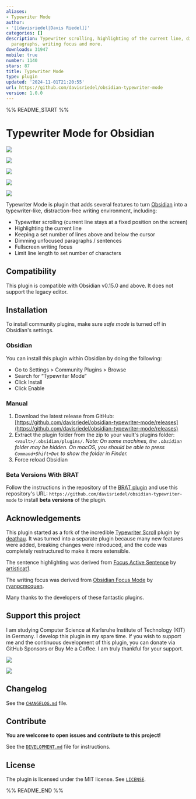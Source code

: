 ```yaml
---
aliases:
- Typewriter Mode
author:
- '[[davisriedel|Davis Riedel]]'
categories: []
description: Typewriter scrolling, highlighting of the current line, dimming of unfocused
  paragraphs, writing focus and more.
downloads: 31947
mobile: true
number: 1140
stars: 87
title: Typewriter Mode
type: plugin
updated: '2024-11-01T21:20:55'
url: https://github.com/davisriedel/obsidian-typewriter-mode
version: 1.0.0
---
```


%% README_START %%

# Typewriter Mode for Obsidian

<!-- markdownlint-disable-next-line -->
[![](https://img.shields.io/badge/Obsidian-%23483699.svg?style=for-the-badge\&logo=obsidian\&logoColor=white)](https://obsidian.md/)
<!-- markdownlint-disable-next-line -->
[![](https://img.shields.io/badge/typescript-%23007ACC.svg?style=for-the-badge\&logo=typescript\&logoColor=white)](https://www.typescriptlang.org/)
<!-- markdownlint-disable-next-line -->
[![](https://img.shields.io/badge/Version-0.0.11-blue?style=for-the-badge)](https://github.com/davisriedel/obsidian-typewriter-mode/releases)
<!-- markdownlint-disable-next-line -->
[![](https://img.shields.io/badge/Buy%20Me%20a%20Coffee-ffdd00?style=for-the-badge\&logo=buy-me-a-coffee\&logoColor=black)](https://www.buymeacoffee.com/davis.riedel)
<!-- markdownlint-disable-next-line -->
[![](https://img.shields.io/badge/sponsor-30363D?style=for-the-badge\&logo=GitHub-Sponsors\&logoColor=#EA4AAA)](https://github.com/sponsors/davisriedel)

Typewriter Mode is plugin that adds several features to turn [Obsidian](https://obsidian.md) into a typewriter-like, distraction-free writing environment, including:

- Typewriter scrolling (current line stays at a fixed position on the screen)
- Highlighting the current line
- Keeping a set number of lines above and below the cursor
- Dimming unfocused paragraphs / sentences
- Fullscreen writing focus
- Limit line length to set number of characters

## Compatibility

This plugin is compatible with Obsidian v0.15.0 and above. It does not support the legacy editor.

## Installation

To install community plugins, make sure _safe mode_ is turned off in Obsidian's settings.

### Obsidian

You can install this plugin within Obsidian by doing the following:

- Go to Settings > Community Plugins > Browse
- Search for “Typewriter Mode”
- Click Install
- Click Enable

### Manual

1. Download the latest release from GitHub: [https://github.com/davisriedel/obsidian-typewriter-mode/releases](https://github.com/davisriedel/obsidian-typewriter-mode/releases)
2. Extract the plugin folder from the zip to your vault's plugins folder: `<vault>/.obsidian/plugins/`. _Note: On some machines, the `.obsidian` folder may be hidden. On macOS, you should be able to press `Command+Shift+Dot` to show the folder in Finder._
3. Force reload Obsidian

### Beta Versions With BRAT

Follow the instructions in the repository of the [BRAT plugin](https://github.com/TfTHacker/obsidian42-brat#Quick-Guide-for-using-BRAT) and use this repository's URL: `https://github.com/davisriedel/obsidian-typewriter-mode` to install **beta versions** of the plugin.

## Acknowledgements

This plugin started as a fork of the incredible [Typewriter Scroll](https://github.com/deathau/cm-typewriter-scroll-obsidian) plugin by [deathau](https://github.com/deathau). It was turned into a separate plugin because many new features were added, breaking changes were introduced, and the code was completely restructured to make it more extensible.

The sentence highlighting was derived from [Focus Active Sentence](https://github.com/artisticat1/focus-active-sentence) by [artisticat1](https://github.com/artisticat1).

The writing focus was derived from [Obsidian Focus Mode](https://github.com/ryanpcmcquen/obsidian-focus-mode) by [ryanpcmcquen](https://github.com/ryanpcmcquen).

Many thanks to the developers of these fantastic plugins.

## Support this project

I am studying Computer Science at Karlsruhe Institute of Technology (KIT) in Germany. I develop this plugin in my spare time. If you wish to support me and the continuous development of this plugin, you can donate via GitHub Sponsors or Buy Me a Coffee. I am truly thankful for your support.

<!-- markdownlint-disable-next-line -->
[![](https://img.shields.io/badge/Buy%20Me%20a%20Coffee-ffdd00?style=for-the-badge\&logo=buy-me-a-coffee\&logoColor=black)](https://www.buymeacoffee.com/davis.riedel)
<!-- markdownlint-disable-next-line -->
[![](https://img.shields.io/badge/sponsor-30363D?style=for-the-badge\&logo=GitHub-Sponsors\&logoColor=#EA4AAA)](https://github.com/sponsors/davisriedel)

## Changelog

See the [`CHANGELOG.md`](CHANGELOG.md) file.

## Contribute

**You are welcome to open issues and contribute to this project!**

See the [`DEVELOPMENT.md`](DEVELOPMENT.md) file for instructions.

## License

The plugin is licensed under the MIT license. See [`LICENSE`](LICENSE).


%% README_END %%